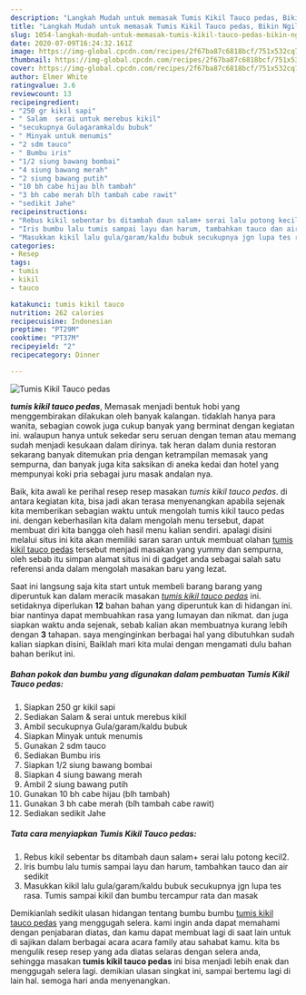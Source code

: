 ```yaml
---
description: "Langkah Mudah untuk memasak Tumis Kikil Tauco pedas, Bikin Ngiler"
title: "Langkah Mudah untuk memasak Tumis Kikil Tauco pedas, Bikin Ngiler"
slug: 1054-langkah-mudah-untuk-memasak-tumis-kikil-tauco-pedas-bikin-ngiler
date: 2020-07-09T16:24:32.161Z
image: https://img-global.cpcdn.com/recipes/2f67ba87c6818bcf/751x532cq70/tumis-kikil-tauco-pedas-foto-resep-utama.jpg
thumbnail: https://img-global.cpcdn.com/recipes/2f67ba87c6818bcf/751x532cq70/tumis-kikil-tauco-pedas-foto-resep-utama.jpg
cover: https://img-global.cpcdn.com/recipes/2f67ba87c6818bcf/751x532cq70/tumis-kikil-tauco-pedas-foto-resep-utama.jpg
author: Elmer White
ratingvalue: 3.6
reviewcount: 13
recipeingredient:
- "250 gr kikil sapi"
- " Salam  serai untuk merebus kikil"
- "secukupnya Gulagaramkaldu bubuk"
- " Minyak untuk menumis"
- "2 sdm tauco"
- " Bumbu iris"
- "1/2 siung bawang bombai"
- "4 siung bawang merah"
- "2 siung bawang putih"
- "10 bh cabe hijau blh tambah"
- "3 bh cabe merah blh tambah cabe rawit"
- "sedikit Jahe"
recipeinstructions:
- "Rebus kikil sebentar bs ditambah daun salam+ serai lalu potong kecil2."
- "Iris bumbu lalu tumis sampai layu dan harum, tambahkan tauco dan air sedikit"
- "Masukkan kikil lalu gula/garam/kaldu bubuk secukupnya jgn lupa tes rasa. Tumis sampai kikil dan bumbu tercampur rata dan masak"
categories:
- Resep
tags:
- tumis
- kikil
- tauco

katakunci: tumis kikil tauco 
nutrition: 262 calories
recipecuisine: Indonesian
preptime: "PT29M"
cooktime: "PT37M"
recipeyield: "2"
recipecategory: Dinner

---
```



![Tumis Kikil Tauco pedas](https://img-global.cpcdn.com/recipes/2f67ba87c6818bcf/751x532cq70/tumis-kikil-tauco-pedas-foto-resep-utama.jpg)

<b><i>tumis kikil tauco pedas</i></b>, Memasak menjadi bentuk hobi yang menggembirakan dilakukan oleh banyak kalangan. tidaklah hanya para wanita, sebagian cowok juga cukup banyak yang berminat dengan kegiatan ini. walaupun hanya untuk sekedar seru seruan dengan teman atau memang sudah menjadi kesukaan dalam dirinya. tak heran dalam dunia restoran sekarang banyak ditemukan pria dengan ketrampilan memasak yang sempurna, dan banyak juga kita saksikan di aneka kedai dan hotel yang mempunyai koki pria sebagai juru masak andalan nya.



Baik, kita awali ke perihal resep resep masakan <i>tumis kikil tauco pedas</i>. di antara kegiatan kita, bisa jadi akan terasa menyenangkan apabila sejenak kita memberikan sebagian waktu untuk mengolah tumis kikil tauco pedas ini. dengan keberhasilan kita dalam mengolah menu tersebut, dapat membuat diri kita bangga oleh hasil menu kalian sendiri. apalagi disini melalui situs ini kita akan memiliki saran saran untuk membuat olahan <u>tumis kikil tauco pedas</u> tersebut menjadi masakan yang yummy dan sempurna, oleh sebab itu simpan alamat situs ini di gadget anda sebagai salah satu referensi anda dalam mengolah masakan baru yang lezat.


Saat ini langsung saja kita start untuk membeli barang barang yang diperuntuk kan dalam meracik masakan <u><i>tumis kikil tauco pedas</i></u> ini. setidaknya diperlukan <b>12</b> bahan bahan yang diperuntuk kan di hidangan ini. biar nantinya dapat membuahkan rasa yang lumayan dan nikmat. dan juga siapkan waktu anda sejenak, sebab kalian akan membuatnya kurang lebih dengan <b>3</b> tahapan. saya menginginkan berbagai hal yang dibutuhkan sudah kalian siapkan disini, Baiklah mari kita mulai dengan mengamati dulu bahan bahan berikut ini.

<!--inarticleads1-->

##### Bahan pokok dan bumbu yang digunakan dalam pembuatan Tumis Kikil Tauco pedas:

1. Siapkan 250 gr kikil sapi
1. Sediakan  Salam &amp; serai untuk merebus kikil
1. Ambil secukupnya Gula/garam/kaldu bubuk
1. Siapkan  Minyak untuk menumis
1. Gunakan 2 sdm tauco
1. Sediakan  Bumbu iris
1. Siapkan 1/2 siung bawang bombai
1. Siapkan 4 siung bawang merah
1. Ambil 2 siung bawang putih
1. Gunakan 10 bh cabe hijau (blh tambah)
1. Gunakan 3 bh cabe merah (blh tambah cabe rawit)
1. Sediakan sedikit Jahe




<!--inarticleads2-->

##### Tata cara menyiapkan Tumis Kikil Tauco pedas:

1. Rebus kikil sebentar bs ditambah daun salam+ serai lalu potong kecil2.
1. Iris bumbu lalu tumis sampai layu dan harum, tambahkan tauco dan air sedikit
1. Masukkan kikil lalu gula/garam/kaldu bubuk secukupnya jgn lupa tes rasa. Tumis sampai kikil dan bumbu tercampur rata dan masak




Demikianlah sedikit ulasan hidangan tentang bumbu bumbu <u>tumis kikil tauco pedas</u> yang menggugah selera. kami ingin anda dapat memahami dengan penjabaran diatas, dan kamu dapat membuat lagi di saat lain untuk di sajikan dalam berbagai acara acara family atau sahabat kamu. kita bs mengulik resep resep yang ada diatas selaras dengan selera anda, sehingga masakan <b>tumis kikil tauco pedas</b> ini bisa menjadi lebih enak dan menggugah selera lagi. demikian ulasan singkat ini, sampai bertemu lagi di lain hal. semoga hari anda menyenangkan.
